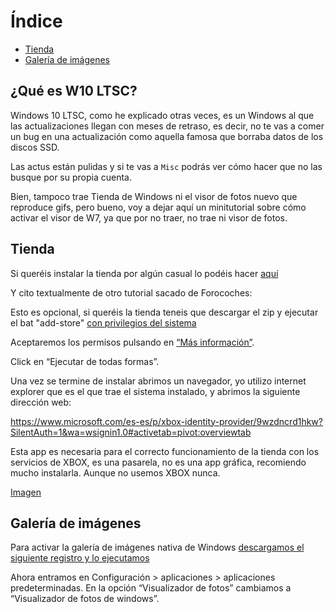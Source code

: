 # Índice

- [Tienda](#Tienda)
- [Galería de imágenes](#Galería-de-imágenes)

## ¿Qué es W10 LTSC?

Windows 10 LTSC, como he explicado otras veces, es un Windows al que las actualizaciones llegan con meses de retraso, es decir, no te vas a comer un bug en una actualización como aquella famosa que borraba datos de los discos SSD.

Las actus están pulidas y si te vas a `Misc` podrás ver cómo hacer que no las busque por su propia cuenta.

Bien, tampoco trae Tienda de Windows ni el visor de fotos nuevo que reproduce gifs, pero bueno, voy a dejar aquí un minitutorial sobre cómo activar el visor de W7, ya que por no traer, no trae ni visor de fotos.

## Tienda

Si queréis instalar la tienda por algún casual lo podéis hacer [aquí](https://mega.nz/file/AR9jDQiA#8G8HEQZTXX1nViPnKpdrT7GUDCl_9z_SX8_jH91sLKs)

Y cito textualmente de otro tutorial sacado de Forocoches:

Esto es opcional, si queréis la tienda teneis que descargar el zip y ejecutar el bat "add-store" [con privilegios del sistema](https://i.gyazo.com/9351f9af19295be043cc630c12368c6d.png)

Aceptaremos los permisos pulsando en [“Más información”](https://i.gyazo.com/099bca1b1563b127ad6432c4f2a1a76c.png).

Click en “Ejecutar de todas formas”.

Una vez se termine de instalar abrimos un navegador, yo utilizo internet explorer que es el que trae el sistema instalado, y abrimos la siguiente dirección web:

https://www.microsoft.com/es-es/p/xbox-identity-provider/9wzdncrd1hkw?SilentAuth=1&wa=wsignin1.0#activetab=pivot:overviewtab

Esta app es necesaria para el correcto funcionamiento de la tienda con los servicios de XBOX, es una pasarela, no es una app gráfica, recomiendo mucho instalarla. Aunque no usemos XBOX nunca.

[Imagen](https://i.gyazo.com/b2f5335687f0e6a235fd0dc8abbfd935.png)

## Galería de imágenes

Para activar la galería de imágenes nativa de Windows [descargamos el siguiente registro y lo ejecutamos](https://mega.nz/file/gENDlBII#h5euasFF_QO2GzZlQ37amym_J7lszbGjU15Byd4fQxQ)

Ahora entramos en Configuración > aplicaciones > aplicaciones predeterminadas.
En la opción “Visualizador de fotos” cambiamos a “Visualizador de fotos de windows”.

